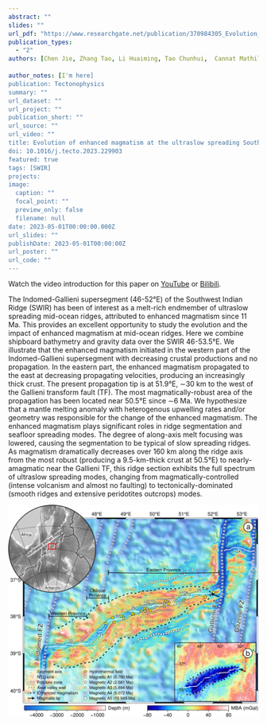 ```yaml
---
abstract: ""
slides: ""
url_pdf: "https://www.researchgate.net/publication/370984305_Evolution_of_enhanced_magmatism_at_the_ultraslow_spreading_Southwest_Indian_Ridge_between_46E_and_535E"
publication_types:
  - "2"
authors: [Chen Jie, Zhang Tao, Li Huaiming, Tao Chunhui,  Cannat Mathilde, Sauter Daniel]

author_notes: [I'm here]
publication: Tectonophysics
summary: ""
url_dataset: ""
url_project: ""
publication_short: ""
url_source: ""
url_video: ""
title: Evolution of enhanced magmatism at the ultraslow spreading Southwest Indian Ridge between 46°E and 53.5°E
doi: 10.1016/j.tecto.2023.229903
featured: true
tags: [SWIR]
projects:
image:
  caption: ""
  focal_point: ""
  preview_only: false
  filename: null
date: 2023-05-01T00:00:00.000Z
url_slides: ""
publishDate: 2023-05-01T00:00:00Z
url_poster: ""
url_code: ""
---
```


Watch the video introduction for this paper on [YouTube](https://www.youtube.com/watch?v=5mPzlkD-osg) or [Bilibili](https://www.bilibili.com/video/BV1eX4y1h7nV/?pop_share=1&vd_source=005d718b4507dd65726bd062e0c9bfcb).

The Indomed-Gallieni supersegment (46-52°E) of the Southwest Indian Ridge (SWIR) has been of interest as a melt-rich endmember of ultraslow spreading mid-ocean ridges, attributed to enhanced magmatism since 11 Ma. This provides an excellent opportunity to study the evolution and the impact of enhanced magmatism at mid-ocean ridges. Here we combine shipboard bathymetry and gravity data over the SWIR 46-53.5°E. We illustrate that the enhanced magmatism initiated in the western part of the Indomed-Gallieni supersegment with decreasing crustal productions and no propagation. In the eastern part, the enhanced magmatism propagated to the east at decreasing propagating velocities, producing an increasingly thick crust. The present propagation tip is at 51.9°E, ∼30 km to the west of the Gallieni transform fault (TF). The most magmatically-robust area of the propagation has been located near 50.5°E since ∼6 Ma. We hypothesize that a mantle melting anomaly with heterogenous upwelling rates and/or geometry was responsible for the change of the enhanced magmatism. The enhanced magmatism plays significant roles in ridge segmentation and seafloor spreading modes. The degree of along-axis melt focusing was lowered, causing the segmentation to be typical of slow spreading ridges. As magmatism dramatically decreases over 160 km along the ridge axis from the most robust (producing a 9.5-km-thick crust at 50.5°E) to nearly-amagmatic near the Gallieni TF, this ridge section exhibits the full spectrum of ultraslow spreading modes, changing from magmatically-controlled (intense volcanism and almost no faulting) to tectonically-dominated (smooth ridges and extensive peridotites outcrops) modes.



<img src="Fig1.jpg" alt="figure" style="zoom:100%;" />

